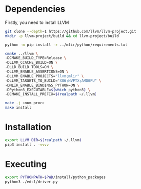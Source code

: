 # Dependencies

Firstly, you need to install LLVM

```bash
git clone --depth=1 https://github.com/llvm/llvm-project.git
mkdir -p llvm-project/build && cd llvm-project/build

python -m pip install -r ../mlir/python/requirements.txt

cmake ../llvm \
-DCMAKE_BUILD_TYPE=Release \
-DLLVM_CCACHE_BUILD=ON \
-DLLD_BUILD_TOOLS=ON \
-DLLVM_ENABLE_ASSERTIONS=ON \
-DLLVM_ENABLE_PROJECTS="llvm;mlir" \
-DLLVM_TARGETS_TO_BUILD="X86;NVPTX;AMDGPU" \
-DMLIR_ENABLE_BINDINGS_PYTHON=ON \
-DPython3_EXECUTABLE=$(which python3) \
-DCMAKE_INSTALL_PREFIX=$(realpath ~/.llvm)

make -j <num_proc>
make install
```

# Installation

```bash
export LLVM_DIR=$(realpath ~/.llvm)
pip3 install . -vvvv
```

# Executing

```bash
export PYTHONPATH=$PWD/install/python_packages
python3 ./edsl/driver.py
```

